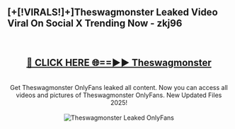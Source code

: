 <h2>[+[!VIRALS!]+]Theswagmonster Leaked Video Viral On Social X Trending Now - zkj96</h2>
<br>
<div align="center">
<h2><a href="https://libra.edu.pl?Theswagmonster" rel="nofollow">🔴 CLICK HERE 🌐==►► Theswagmonster</a></h2>
<br>
Get Theswagmonster OnlyFans leaked all content. Now you can access all videos and pictures of Theswagmonster OnlyFans. New Updated Files 2025!
<br>
<br>
<a href="https://libra.edu.pl?Theswagmonster" rel="nofollow" data-target="animated-image.originalLink"><img src="https://i.ibb.co.com/WyWwxjT/player-gif2.gif" alt="Theswagmonster Leaked OnlyFans" style="max-width: 100%; display: inline-block;" data-target="animated-image.originalImage"></a>
</div>
<br>